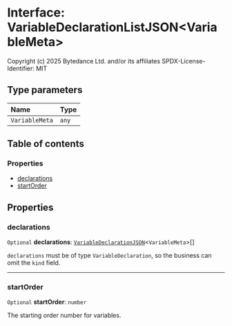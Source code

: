 # Interface: VariableDeclarationListJSON\<VariableMeta>

Copyright (c) 2025 Bytedance Ltd. and/or its affiliates
SPDX-License-Identifier: MIT

## Type parameters

| Name | Type |
| :------ | :------ |
| `VariableMeta` | `any` |

## Table of contents

### Properties

* [declarations](/auto-docs/variable-plugin/interfaces/VariableDeclarationListJSON.md#declarations)
* [startOrder](/auto-docs/variable-plugin/interfaces/VariableDeclarationListJSON.md#startorder)

## Properties

### declarations

`Optional` **declarations**: [`VariableDeclarationJSON`](/auto-docs/variable-plugin/types/VariableDeclarationJSON.md)<`VariableMeta`>\[]

`declarations` must be of type `VariableDeclaration`, so the business can omit the `kind` field.

***

### startOrder

`Optional` **startOrder**: `number`

The starting order number for variables.
